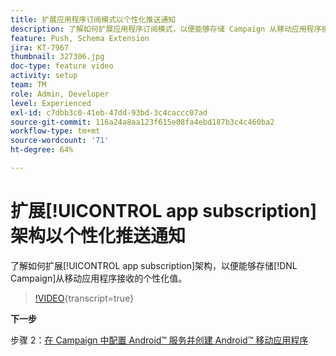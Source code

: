 ```yaml
---
title: 扩展应用程序订阅模式以个性化推送通知
description: 了解如何扩展应用程序订阅模式，以便能够存储 Campaign 从移动应用程序接收到的个性化值。
feature: Push, Schema Extension
jira: KT-7967
thumbnail: 327306.jpg
doc-type: feature video
activity: setup
team: TM
role: Admin, Developer
level: Experienced
exl-id: c7dbb3c0-41eb-47dd-93bd-3c4caccc07ad
source-git-commit: 116a24a8aa123f615e08fa4ebd187b3c4c460ba2
workflow-type: tm+mt
source-wordcount: '71'
ht-degree: 64%

---
```


# 扩展[!UICONTROL app subscription]架构以个性化推送通知

了解如何扩展[!UICONTROL app subscription]架构，以便能够存储[!DNL Campaign]从移动应用程序接收的个性化值。

>[!VIDEO](https://video.tv.adobe.com/v/3445562?quality=12&learn=on&captions=chi_hans){transcript=true}

**下一步**

步骤 2：[在 Campaign 中配置 Android™ 服务并创建 Android™ 移动应用程序](/help/tutorial-get-started-with-push-notifications-for-android/configure-an-android-service-in-campaign.md)
